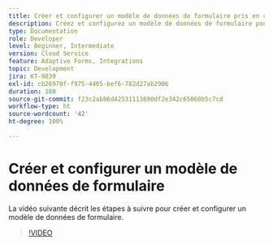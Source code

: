 ```yaml
---
title: Créer et configurer un modèle de données de formulaire pris en charge par Dynamics
description: Créez et configurez un modèle de données de formulaire pour interagir avec les entités dans Microsoft Dynamics.
type: Documentation
role: Developer
level: Beginner, Intermediate
version: Cloud Service
feature: Adaptive Forms, Integrations
topic: Development
jira: KT-9839
exl-id: cb26970f-f975-4405-bef6-782d27ab2906
duration: 180
source-git-commit: f23c2ab86d42531113690df2e342c65060b5c7cd
workflow-type: ht
source-wordcount: '42'
ht-degree: 100%

---
```


# Créer et configurer un modèle de données de formulaire


La vidéo suivante décrit les étapes à suivre pour créer et configurer un modèle de données de formulaire.

>[!VIDEO](https://video.tv.adobe.com/v/340790?quality=12&learn=on)

